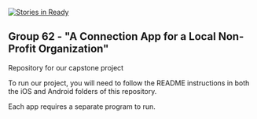 [![Stories in Ready](https://badge.waffle.io/ikaikastine/capstone-cs461.png?label=ready&title=Ready)](https://waffle.io/ikaikastine/capstone-cs461)
## Group 62 - "A Connection App for a Local Non-Profit Organization"   

Repository for our capstone project

To run our project, you will need to follow the README instructions in both the iOS and Android folders of this repository. 

Each app requires a separate program to run. 
